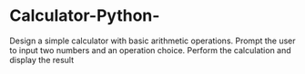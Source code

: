 # Calculator-Python-
Design a simple calculator with basic arithmetic operations. Prompt the user to input two numbers and an operation choice. Perform the calculation and display the result
